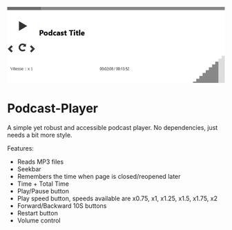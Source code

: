 ![player](player.png)

# Podcast-Player

A simple yet robust and accessible podcast player. No dependencies, just needs a bit more style. 

Features:
- Reads MP3 files
- Seekbar
- Remembers the time when page is closed/reopened later 
- Time + Total Time
- Play/Pause button
- Play speed button, speeds available are x0.75, x1, x1.25, x1.5, x1.75, x2
- Forward/Backward 10S buttons
- Restart  button
- Volume control